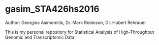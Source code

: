 # gasim_STA426hs2016

Author: Georgios Asimomitis, Dr. Mark Robinson, Dr. Hubert Rehrauer

This is my personal repository for Statistical Analysis of High-Throughput Genomic and Transcriptomic Data
<!--
#This is the website of [ETH Zurich](https://www.ethz.ch/en.html)
#![Alt text](http://datureconsult.com/demos/statistics.jpg)-->
